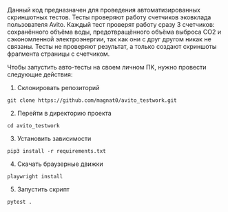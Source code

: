 Данный код предназначен для проведения автоматизированных скриншотных тестов.
Тесты проверяют работу счетчиков эковклада пользователя Avito.
Каждый тест проверят работу сразу 3 счетчиков: сохранённого объёма воды, предотвращённого объёма выброса CO2 и сэкономленной
электроэнергии, так как они с друг другом никак не связаны.
Тесты не проверяют результат, а только создают скриншоты фрагмента страницы с счетчиком.

Чтобы запустить авто-тесты на своем личном ПК, нужно провести следующие действия:

1. Склонировать репозиторий

```git clone https://github.com/magnat0/avito_testwork.git```

2. Перейти в директорию проекта

```cd avito_testwork```

3. Установить зависимости

```pip3 install -r requirements.txt```

4. Скачать браузерные движки

```playwright install```

5. Запустить скрипт

```pytest .```